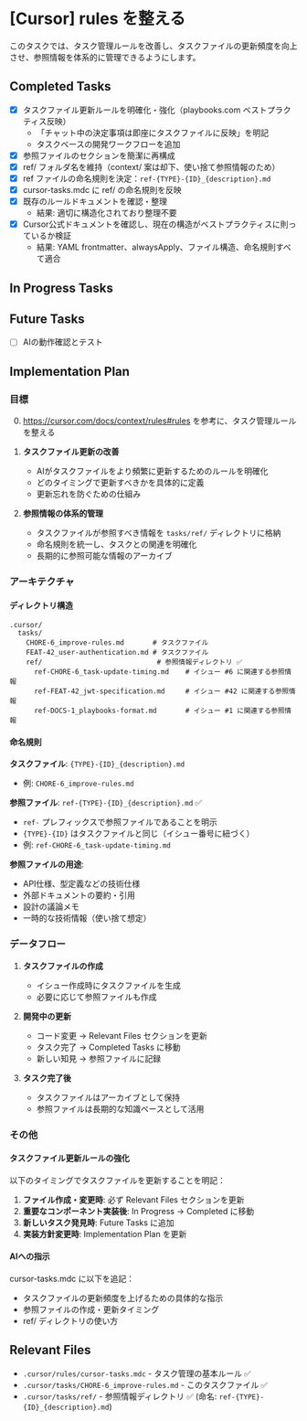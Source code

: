 # [Cursor] rules を整える

このタスクでは、タスク管理ルールを改善し、タスクファイルの更新頻度を向上させ、参照情報を体系的に管理できるようにします。

## Completed Tasks

- [x] タスクファイル更新ルールを明確化・強化（playbooks.com ベストプラクティス反映）
  - 「チャット中の決定事項は即座にタスクファイルに反映」を明記
  - タスクベースの開発ワークフローを追加
- [x] 参照ファイルのセクションを簡潔に再構成
- [x] ref/ フォルダ名を維持（context/ 案は却下、使い捨て参照情報のため）
- [x] ref ファイルの命名規則を決定：`ref-{TYPE}-{ID}_{description}.md`
- [x] cursor-tasks.mdc に ref/ の命名規則を反映
- [x] 既存のルールドキュメントを確認・整理
  - 結果: 適切に構造化されており整理不要
- [x] Cursor公式ドキュメントを確認し、現在の構造がベストプラクティスに則っているか検証
  - 結果: YAML frontmatter、alwaysApply、ファイル構造、命名規則すべて適合

## In Progress Tasks

## Future Tasks

- [ ] AIの動作確認とテスト

## Implementation Plan

### 目標

0. https://cursor.com/docs/context/rules#rules を参考に、タスク管理ルールを整える

1. **タスクファイル更新の改善**
   - AIがタスクファイルをより頻繁に更新するためのルールを明確化
   - どのタイミングで更新すべきかを具体的に定義
   - 更新忘れを防ぐための仕組み

2. **参照情報の体系的管理**
   - タスクファイルが参照すべき情報を `tasks/ref/` ディレクトリに格納
   - 命名規則を統一し、タスクとの関連を明確化
   - 長期的に参照可能な情報のアーカイブ

### アーキテクチャ

#### ディレクトリ構造

```
.cursor/
  tasks/
    CHORE-6_improve-rules.md       # タスクファイル
    FEAT-42_user-authentication.md # タスクファイル
    ref/                            # 参照情報ディレクトリ ✅
      ref-CHORE-6_task-update-timing.md    # イシュー #6 に関連する参照情報
      ref-FEAT-42_jwt-specification.md     # イシュー #42 に関連する参照情報
      ref-DOCS-1_playbooks-format.md       # イシュー #1 に関連する参照情報
```

#### 命名規則

**タスクファイル**: `{TYPE}-{ID}_{description}.md`
- 例: `CHORE-6_improve-rules.md`

**参照ファイル**: `ref-{TYPE}-{ID}_{description}.md` ✅
- `ref-` プレフィックスで参照ファイルであることを明示
- `{TYPE}-{ID}` はタスクファイルと同じ（イシュー番号に紐づく）
- 例: `ref-CHORE-6_task-update-timing.md`

**参照ファイルの用途**:
- API仕様、型定義などの技術仕様
- 外部ドキュメントの要約・引用
- 設計の議論メモ
- 一時的な技術情報（使い捨て想定）

### データフロー

1. **タスクファイルの作成**
   - イシュー作成時にタスクファイルを生成
   - 必要に応じて参照ファイルも作成

2. **開発中の更新**
   - コード変更 → Relevant Files セクションを更新
   - タスク完了 → Completed Tasks に移動
   - 新しい知見 → 参照ファイルに記録

3. **タスク完了後**
   - タスクファイルはアーカイブとして保持
   - 参照ファイルは長期的な知識ベースとして活用

### その他

#### タスクファイル更新ルールの強化

以下のタイミングでタスクファイルを更新することを明記：

1. **ファイル作成・変更時**: 必ず Relevant Files セクションを更新
2. **重要なコンポーネント実装後**: In Progress → Completed に移動
3. **新しいタスク発見時**: Future Tasks に追加
4. **実装方針変更時**: Implementation Plan を更新

#### AIへの指示

cursor-tasks.mdc に以下を追記：
- タスクファイルの更新頻度を上げるための具体的な指示
- 参照ファイルの作成・更新タイミング
- ref/ ディレクトリの使い方

## Relevant Files

- `.cursor/rules/cursor-tasks.mdc` - タスク管理の基本ルール ✅
- `.cursor/tasks/CHORE-6_improve-rules.md` - このタスクファイル ✅
- `.cursor/tasks/ref/` - 参照情報ディレクトリ ✅ (命名: `ref-{TYPE}-{ID}_{description}.md`)


